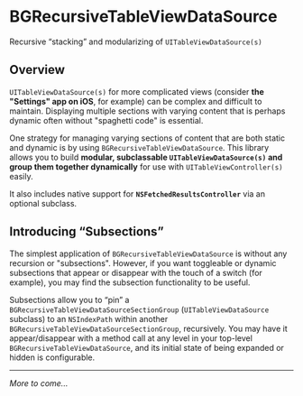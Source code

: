 # BGRecursiveTableViewDataSource
Recursive “stacking” and modularizing of `UITableViewDataSource(s)`

## Overview

`UITableViewDataSource(s)` for more complicated views (consider **the "Settings" app on iOS**, for example) can be complex and difficult to maintain. Displaying multiple sections with varying content that is perhaps dynamic often without "spaghetti code" is essential.

One strategy for managing varying sections of content that are both static and dynamic is by using `BGRecursiveTableViewDataSource`. This library allows you to build **modular, subclassable `UITableViewDataSource(s)` and group them together dynamically** for use with `UITableViewController(s)` easily.

It also includes native support for **`NSFetchedResultsController`** via an optional subclass.

## Introducing “Subsections”

The simplest application of `BGRecursiveTableViewDataSource` is without any recursion or "subsections". However, if you want toggleable or dynamic subsections that appear or disappear with the touch of a switch (for example), you may find the subsection functionality to be useful.

Subsections allow you to “pin” a `BGRecursiveTableViewDataSourceSectionGroup` (`UITableViewDataSource` subclass) to an `NSIndexPath` within another `BGRecursiveTableViewDataSourceSectionGroup`, recursively. You may have it appear/disappear with a method call at any level in your top-level `BGRecursiveTableViewDataSource`, and its initial state of being expanded or hidden is configurable.

------------------------------------------------------------------

*More to come...*
